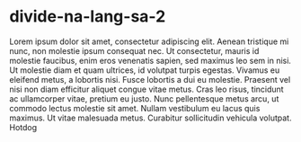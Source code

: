 # divide-na-lang-sa-2
Lorem ipsum dolor sit amet, consectetur adipiscing elit. Aenean tristique mi nunc, non molestie ipsum consequat nec. Ut consectetur, mauris id molestie faucibus, enim eros venenatis sapien, sed maximus leo sem in nisi. Ut molestie diam et quam ultrices, id volutpat turpis egestas. Vivamus eu eleifend metus, a lobortis nisi. Fusce lobortis a dui eu molestie. Praesent vel nisi non diam efficitur aliquet congue vitae metus. Cras leo risus, tincidunt ac ullamcorper vitae, pretium eu justo. Nunc pellentesque metus arcu, ut commodo lectus molestie sit amet. Nullam vestibulum eu lacus quis maximus. Ut vitae malesuada metus. Curabitur sollicitudin vehicula volutpat. <br>
Hotdog
